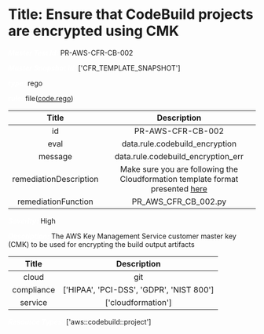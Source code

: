 



# Title: Ensure that CodeBuild projects are encrypted using CMK


***<font color="white">Master Test Id:</font>*** PR-AWS-CFR-CB-002

***<font color="white">Master Snapshot Id:</font>*** ['CFR_TEMPLATE_SNAPSHOT']

***<font color="white">type:</font>*** rego

***<font color="white">rule:</font>*** file([code.rego])  
  
  
  
  

|Title|Description|
| :---: | :---: |
|id|PR-AWS-CFR-CB-002|
|eval|data.rule.codebuild_encryption|
|message|data.rule.codebuild_encryption_err|
|remediationDescription|Make sure you are following the Cloudformation template format presented <a href='https://docs.aws.amazon.com/AWSCloudFormation/latest/UserGuide/aws-resource-codebuild-project.html#cfn-codebuild-project-encryptionkey' target='_blank'>here</a>|
|remediationFunction|PR_AWS_CFR_CB_002.py|


***<font color="white">Severity:</font>*** High

***<font color="white">Description:</font>*** The AWS Key Management Service customer master key (CMK) to be used for encrypting the build output artifacts  
  
  

|Title|Description|
| :---: | :---: |
|cloud|git|
|compliance|['HIPAA', 'PCI-DSS', 'GDPR', 'NIST 800']|
|service|['cloudformation']|


***<font color="white">Resource Types:</font>*** ['aws::codebuild::project']


[code.rego]: https://github.com/prancer-io/prancer-compliance-test/tree/master/aws/iac/code.rego
